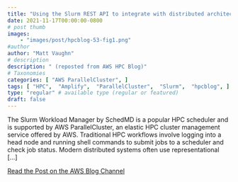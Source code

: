 ```yaml
---
title: "Using the Slurm REST API to integrate with distributed architectures on AWS"
date: 2021-11-17T00:00:00-0800
# post thumb
images:
    - "images/post/hpcblog-53-fig1.png"
#author
author: "Matt Vaughn"
# description
description: " (reposted from AWS HPC Blog)"
# Taxonomies
categories: [ "AWS ParallelCluster", ]
tags: [ "HPC",  "Amplify",  "ParallelCluster",  "Slurm",  "hpcblog", ]
type: "regular" # available type (regular or featured)
draft: false
---
```


The Slurm Workload Manager by SchedMD is a popular HPC scheduler and is supported by AWS ParallelCluster, an elastic HPC cluster management service offered by AWS. Traditional HPC workflows involve logging into a head node and running shell commands to submit jobs to a scheduler and check job status. Modern distributed systems often use representational […]

<a href="https://aws.amazon.com/blogs/hpc/using-the-slurm-rest-api-to-integrate-with-distributed-architectures-on-aws/" class="btn btn-primary btn-lg active" role="button" aria-pressed="true" style="margin-top: 8px;">Read the Post on the AWS Blog Channel</a>